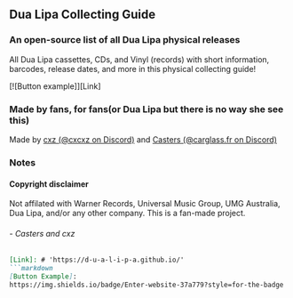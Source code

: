 ## Dua Lipa Collecting Guide
### An open-source list of all Dua Lipa physical releases
All Dua Lipa cassettes, CDs, and Vinyl (records) with short information, barcodes, release dates, and more in this physical collecting guide!

[![Button example]][Link]

### Made by fans, for fans(or Dua Lipa but there is no way she see this)
Made by [cxz (@cxcxz on Discord)](https://github.com/cxzgt) and [Casters (@carglass.fr on Discord)](https://github.com/notironicallycasters)

### Notes

#### Copyright disclaimer
Not affilated with Warner Records, Universal Music Group, UMG Australia, Dua Lipa, and/or any other company. This is a fan-made project.

###### - Casters and cxz
```markdown
[Link]: # 'https://d-u-a-l-i-p-a.github.io/'
```markdown
[Button Example]:
https://img.shields.io/badge/Enter-website-37a779?style=for-the-badge

